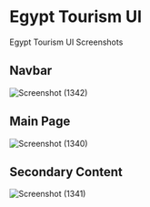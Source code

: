 
# Egypt Tourism UI

Egypt Tourism UI Screenshots

## Navbar
![Screenshot (1342)](https://user-images.githubusercontent.com/71783722/194718751-f9c26e75-fe26-40b2-bf96-789e2bea92ff.png)

## Main Page
![Screenshot (1340)](https://user-images.githubusercontent.com/71783722/194718754-ae1384bd-feb1-4033-b664-f09a0eee505d.png)

## Secondary Content
![Screenshot (1341)](https://user-images.githubusercontent.com/71783722/194718756-219b02c2-edd1-494c-87c8-6685cef0575b.png)
